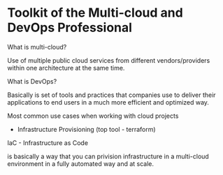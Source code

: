 # Toolkit of the Multi-cloud and DevOps Professional

What is multi-cloud?

Use of multiple public cloud services from different vendors/providers within one architecture at the same time.

What is DevOps?

Basically is set of tools and practices that companies use to deliver their applications to end users in a much more efficient and optimized way.

Most common use cases when working with cloud projects

- Infrastructure Provisioning (top tool - terraform)
  
IaC - Infrastructure as Code

is basically a way that you can privision infrastructure in a multi-cloud environment in a fully automated way and at scale.